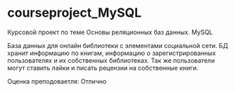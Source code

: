 # courseproject_MySQL
Курсовой проект по теме Основы реляционных баз данных. MySQL

База данных для онлайн библиотеки с элементами социальной сети. БД хранит информацию по книгам, информацию о зарегистрированных пользователях и их собственных библиотеках. Так же пользователи могут ставить лайки и писать рецензии на собственные книги.

Оценка преподоваетля: Отлично 
